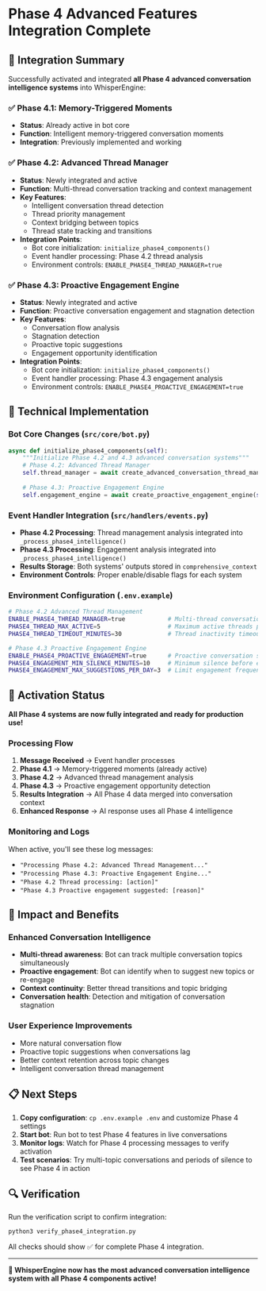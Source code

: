 # Phase 4 Advanced Features Integration Complete

## 🎉 Integration Summary

Successfully activated and integrated **all Phase 4 advanced conversation intelligence systems** into WhisperEngine:

### ✅ Phase 4.1: Memory-Triggered Moments
- **Status**: Already active in bot core
- **Function**: Intelligent memory-triggered conversation moments
- **Integration**: Previously implemented and working

### ✅ Phase 4.2: Advanced Thread Manager  
- **Status**: Newly integrated and active
- **Function**: Multi-thread conversation tracking and context management
- **Key Features**:
  - Intelligent conversation thread detection
  - Thread priority management
  - Context bridging between topics
  - Thread state tracking and transitions
- **Integration Points**:
  - Bot core initialization: `initialize_phase4_components()`
  - Event handler processing: Phase 4.2 thread analysis
  - Environment controls: `ENABLE_PHASE4_THREAD_MANAGER=true`

### ✅ Phase 4.3: Proactive Engagement Engine
- **Status**: Newly integrated and active
- **Function**: Proactive conversation engagement and stagnation detection
- **Key Features**:
  - Conversation flow analysis
  - Stagnation detection
  - Proactive topic suggestions
  - Engagement opportunity identification
- **Integration Points**:
  - Bot core initialization: `initialize_phase4_components()`
  - Event handler processing: Phase 4.3 engagement analysis
  - Environment controls: `ENABLE_PHASE4_PROACTIVE_ENGAGEMENT=true`

## 🔧 Technical Implementation

### Bot Core Changes (`src/core/bot.py`)
```python
async def initialize_phase4_components(self):
    """Initialize Phase 4.2 and 4.3 advanced conversation systems"""
    # Phase 4.2: Advanced Thread Manager
    self.thread_manager = await create_advanced_conversation_thread_manager(self)
    
    # Phase 4.3: Proactive Engagement Engine  
    self.engagement_engine = await create_proactive_engagement_engine(self)
```

### Event Handler Integration (`src/handlers/events.py`)
- **Phase 4.2 Processing**: Thread management analysis integrated into `_process_phase4_intelligence()`
- **Phase 4.3 Processing**: Engagement analysis integrated into `_process_phase4_intelligence()`
- **Results Storage**: Both systems' outputs stored in `comprehensive_context`
- **Environment Controls**: Proper enable/disable flags for each system

### Environment Configuration (`.env.example`)
```bash
# Phase 4.2 Advanced Thread Management
ENABLE_PHASE4_THREAD_MANAGER=true            # Multi-thread conversation tracking
PHASE4_THREAD_MAX_ACTIVE=5                   # Maximum active threads per user
PHASE4_THREAD_TIMEOUT_MINUTES=30             # Thread inactivity timeout

# Phase 4.3 Proactive Engagement Engine  
ENABLE_PHASE4_PROACTIVE_ENGAGEMENT=true      # Proactive conversation suggestions
PHASE4_ENGAGEMENT_MIN_SILENCE_MINUTES=10     # Minimum silence before engagement
PHASE4_ENGAGEMENT_MAX_SUGGESTIONS_PER_DAY=3  # Limit engagement frequency
```

## 🚀 Activation Status

**All Phase 4 systems are now fully integrated and ready for production use!**

### Processing Flow
1. **Message Received** → Event handler processes
2. **Phase 4.1** → Memory-triggered moments (already active)
3. **Phase 4.2** → Advanced thread management analysis
4. **Phase 4.3** → Proactive engagement opportunity detection
5. **Results Integration** → All Phase 4 data merged into conversation context
6. **Enhanced Response** → AI response uses all Phase 4 intelligence

### Monitoring and Logs
When active, you'll see these log messages:
- `"Processing Phase 4.2: Advanced Thread Management..."`
- `"Processing Phase 4.3: Proactive Engagement Engine..."`
- `"Phase 4.2 Thread processing: [action]"`
- `"Phase 4.3 Proactive engagement suggested: [reason]"`

## 🎯 Impact and Benefits

### Enhanced Conversation Intelligence
- **Multi-thread awareness**: Bot can track multiple conversation topics simultaneously
- **Proactive engagement**: Bot can identify when to suggest new topics or re-engage
- **Context continuity**: Better thread transitions and topic bridging
- **Conversation health**: Detection and mitigation of conversation stagnation

### User Experience Improvements
- More natural conversation flow
- Proactive topic suggestions when conversations lag
- Better context retention across topic changes
- Intelligent conversation thread management

## 📋 Next Steps

1. **Copy configuration**: `cp .env.example .env` and customize Phase 4 settings
2. **Start bot**: Run bot to test Phase 4 features in live conversations
3. **Monitor logs**: Watch for Phase 4 processing messages to verify activation
4. **Test scenarios**: Try multi-topic conversations and periods of silence to see Phase 4 in action

## 🔍 Verification

Run the verification script to confirm integration:
```bash
python3 verify_phase4_integration.py
```

All checks should show ✅ for complete Phase 4 integration.

---

**🎉 WhisperEngine now has the most advanced conversation intelligence system with all Phase 4 components active!**